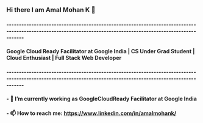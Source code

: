 ### Hi there I am Amal Mohan K 👋
#### ---------------------------------------------------------------------------------------------------------------------------------------------------------------
#### Google Cloud Ready Facilitator at Google India | CS Under Grad Student | Cloud Enthusiast | Full Stack Web Developer 
#### ---------------------------------------------------------------------------------------------------------------------------------------------------------------
#### - 🔭 I’m currently working as GoogleCloudReady Facilitator at Google India  
  
#### - 📫 How to reach me: https://www.linkedin.com/in/amalmohank/


